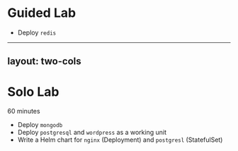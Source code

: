 # Guided Lab

- Deploy `redis`

---
layout: two-cols
---

# Solo Lab

60 minutes

- Deploy `mongodb`
- Deploy `postgresql` and `wordpress` as a working unit
- Write a Helm chart for `nginx` (Deployment) and `postgresl` (StatefulSet)
